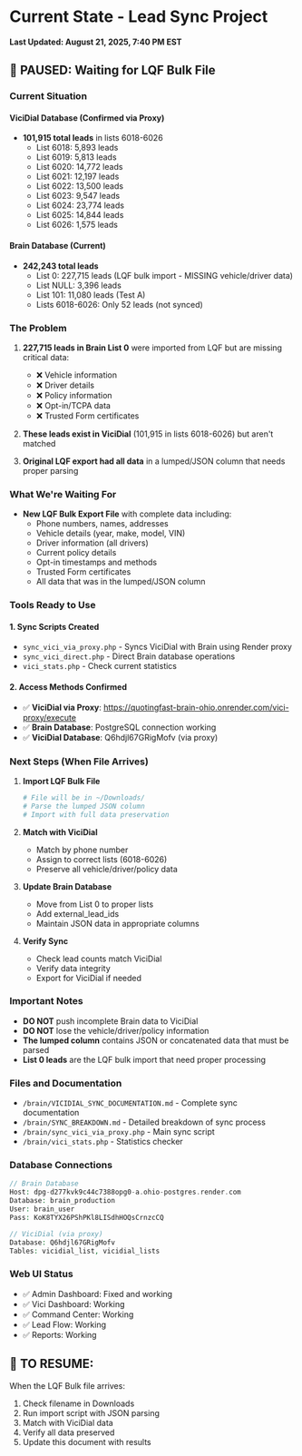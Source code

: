 # Current State - Lead Sync Project
**Last Updated: August 21, 2025, 7:40 PM EST**

## 🔴 PAUSED: Waiting for LQF Bulk File

### Current Situation

#### ViciDial Database (Confirmed via Proxy)
- **101,915 total leads** in lists 6018-6026
  - List 6018: 5,893 leads
  - List 6019: 5,813 leads  
  - List 6020: 14,772 leads
  - List 6021: 12,197 leads
  - List 6022: 13,500 leads
  - List 6023: 9,547 leads
  - List 6024: 23,774 leads
  - List 6025: 14,844 leads
  - List 6026: 1,575 leads

#### Brain Database (Current)
- **242,243 total leads**
  - List 0: 227,715 leads (LQF bulk import - MISSING vehicle/driver data)
  - List NULL: 3,396 leads
  - List 101: 11,080 leads (Test A)
  - Lists 6018-6026: Only 52 leads (not synced)

### The Problem
1. **227,715 leads in Brain List 0** were imported from LQF but are missing critical data:
   - ❌ Vehicle information
   - ❌ Driver details
   - ❌ Policy information
   - ❌ Opt-in/TCPA data
   - ❌ Trusted Form certificates

2. **These leads exist in ViciDial** (101,915 in lists 6018-6026) but aren't matched

3. **Original LQF export had all data** in a lumped/JSON column that needs proper parsing

### What We're Waiting For
- **New LQF Bulk Export File** with complete data including:
  - Phone numbers, names, addresses
  - Vehicle details (year, make, model, VIN)
  - Driver information (all drivers)
  - Current policy details
  - Opt-in timestamps and methods
  - Trusted Form certificates
  - All data that was in the lumped/JSON column

### Tools Ready to Use

#### 1. Sync Scripts Created
- `sync_vici_via_proxy.php` - Syncs ViciDial with Brain using Render proxy
- `sync_vici_direct.php` - Direct Brain database operations
- `vici_stats.php` - Check current statistics

#### 2. Access Methods Confirmed
- ✅ **ViciDial via Proxy**: https://quotingfast-brain-ohio.onrender.com/vici-proxy/execute
- ✅ **Brain Database**: PostgreSQL connection working
- ✅ **ViciDial Database**: Q6hdjl67GRigMofv (via proxy)

### Next Steps (When File Arrives)

1. **Import LQF Bulk File**
   ```bash
   # File will be in ~/Downloads/
   # Parse the lumped JSON column
   # Import with full data preservation
   ```

2. **Match with ViciDial**
   - Match by phone number
   - Assign to correct lists (6018-6026)
   - Preserve all vehicle/driver/policy data

3. **Update Brain Database**
   - Move from List 0 to proper lists
   - Add external_lead_ids
   - Maintain JSON data in appropriate columns

4. **Verify Sync**
   - Check lead counts match ViciDial
   - Verify data integrity
   - Export for ViciDial if needed

### Important Notes

- **DO NOT** push incomplete Brain data to ViciDial
- **DO NOT** lose the vehicle/driver/policy information
- **The lumped column** contains JSON or concatenated data that must be parsed
- **List 0 leads** are the LQF bulk import that need proper processing

### Files and Documentation
- `/brain/VICIDIAL_SYNC_DOCUMENTATION.md` - Complete sync documentation
- `/brain/SYNC_BREAKDOWN.md` - Detailed breakdown of sync process
- `/brain/sync_vici_via_proxy.php` - Main sync script
- `/brain/vici_stats.php` - Statistics checker

### Database Connections
```php
// Brain Database
Host: dpg-d277kvk9c44c7388opg0-a.ohio-postgres.render.com
Database: brain_production
User: brain_user
Pass: KoK8TYX26PShPKl8LISdhHOQsCrnzcCQ

// ViciDial (via proxy)
Database: Q6hdjl67GRigMofv
Tables: vicidial_list, vicidial_lists
```

### Web UI Status
- ✅ Admin Dashboard: Fixed and working
- ✅ Vici Dashboard: Working
- ✅ Command Center: Working
- ✅ Lead Flow: Working
- ✅ Reports: Working

## 📝 TO RESUME:
When the LQF Bulk file arrives:
1. Check filename in Downloads
2. Run import script with JSON parsing
3. Match with ViciDial data
4. Verify all data preserved
5. Update this document with results

